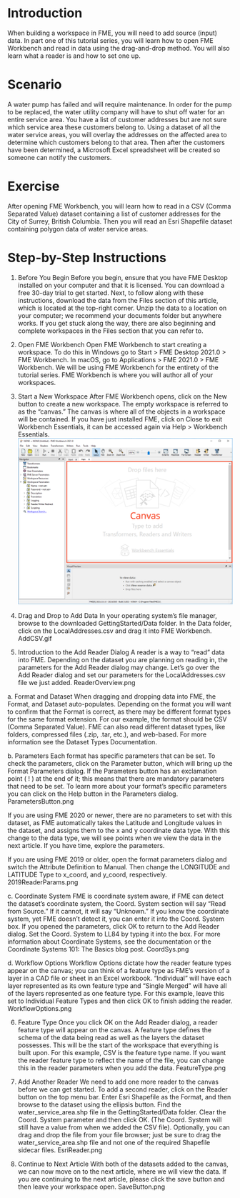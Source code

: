 # Introduction
When building a workspace in FME, you will need to add source (input) data. In part one of this tutorial series, you will learn how to open FME Workbench and read in data using the drag-and-drop method. You will also learn what a reader is and how to set one up.




# Scenario
A water pump has failed and will require maintenance. In order for the pump to be replaced, the water utility company will have to shut off water for an entire service area. You have a list of customer addresses but are not sure which service area these customers belong to. Using a dataset of all the water service areas, you will overlay the addresses on the affected area to determine which customers belong to that area. Then after the customers have been determined, a Microsoft Excel spreadsheet will be created so someone can notify the customers.


# Exercise
After opening FME Workbench, you will learn how to read in a CSV (Comma Separated Value) dataset containing a list of customer addresses for the City of Surrey, British Columbia. Then you will read an Esri Shapefile dataset containing polygon data of water service areas.


# Step-by-Step Instructions
1. Before You Begin
Before you begin, ensure that you have FME Desktop installed on your computer and that it is licensed. You can download a free 30-day trial to get started.
Next, to follow along with these instructions, download the data from the Files section of this article, which is located at the top-right corner. Unzip the data to a location on your computer; we recommend your documents folder but anywhere works.
If you get stuck along the way, there are also beginning and complete workspaces in the Files section that you can refer to.

2. Open FME Workbench
Open FME Workbench to start creating a workspace. To do this in Windows go to Start > FME Desktop 2021.0 > FME Workbench. In macOS, go to Applications > FME 2021.0 > FME Workbench.
We will be using FME Workbench for the entirety of the tutorial series. FME Workbench is where you will author all of your workspaces.

3. Start a New Workspace
After FME Workbench opens, click on the New button to create a new workspace. The empty workspace is referred to as the “canvas.” The canvas is where all of the objects in a workspace will be contained. If you have just installed FME, click on Close to exit Workbench Essentials, it can be accessed again via Help > Workbench Essentials.
![alt text](WorkbenchOverview.png "Workbench Overview")

4. Drag and Drop to Add Data
In your operating system’s file manager, browse to the downloaded GettingStarted/Data folder. In the Data folder, click on the LocalAddresses.csv and drag it into FME Workbench.
AddCSV.gif

5. Introduction to the Add Reader Dialog
A reader is a way to “read” data into FME. Depending on the dataset you are planning on reading in, the parameters for the Add Reader dialog may change. Let’s go over the Add Reader dialog and set our parameters for the LocalAddresses.csv file we just added.
ReaderOverview.png

a. Format and Dataset
When dragging and dropping data into FME, the Format, and Dataset auto-populates. Depending on the format you will want to confirm that the Format is correct, as there may be different format types for the same format extension. For our example, the format should be CSV (Comma Separated Value).
FME can also read different dataset types, like folders, compressed files (.zip, .tar, etc.), and web-based. For more information see the Dataset Types Documentation.

b. Parameters
Each format has specific parameters that can be set. To check the parameters, click on the Parameter button, which will bring up the Format Parameters dialog. If the Parameters button has an exclamation point ( ! ) at the end of it; this means that there are mandatory parameters that need to be set. To learn more about your format’s specific parameters you can click on the Help button in the Parameters dialog.
ParametersButton.png

If you are using FME 2020 or newer, there are no parameters to set with this dataset, as FME automatically takes the Latitude and Longitude values in the dataset, and assigns them to the x and y coordinate data type. With this change to the data type, we will see points when we view the data in the next article.  If you have time, explore the parameters.

If you are using FME 2019 or older, open the format parameters dialog and switch the Attribute Definition to Manual. Then change the LONGITUDE and LATITUDE Type to x_coord, and y_coord, respectively.
2019ReaderParams.png

c. Coordinate System
FME is coordinate system aware, if FME can detect the dataset’s coordinate system, the Coord. System section will say “Read from Source.” If it cannot, it will say “Unknown.” If you know the coordinate system, yet FME doesn’t detect it, you can enter it into the Coord. System box.
If you opened the parameters, click OK to return to the Add Reader dialog. Set the Coord. System to LL84 by typing it into the box. For more information about Coordinate Systems, see the documentation or the Coordinate Systems 101: The Basics blog post.
CoordSys.png

d. Workflow Options
Workflow Options dictate how the reader feature types appear on the canvas; you can think of a feature type as FME’s version of a layer in a CAD file or sheet in an Excel workbook. “Individual” will have each layer represented as its own feature type and “Single Merged” will have all of the layers represented as one feature type.
For this example, leave this set to Individual Feature Types and then click OK to finish adding the reader.
WorkflowOptions.png

6. Feature Type
Once you click OK on the Add Reader dialog, a reader feature type will appear on the canvas. A feature type defines the schema of the data being read as well as the layers the dataset possesses. This will be the start of the workspace that everything is built upon.
For this example, CSV is the feature type name. If you want the reader feature type to reflect the name of the file, you can change this in the reader parameters when you add the data.
FeatureType.png

7. Add Another Reader
We need to add one more reader to the canvas before we can get started. To add a second reader, click on the Reader button on the top menu bar. Enter Esri Shapefile as the Format, and then browse to the dataset using the ellipsis button. Find the water_service_area.shp file in the GettingStarted/Data folder. Clear the Coord. System parameter and then click OK. (The Coord. System will still have a value from when we added the CSV file).
Optionally, you can drag and drop the file from your file browser; just be sure to drag the water_service_area.shp file and not one of the required Shapefile sidecar files.
EsriReader.png

8. Continue to Next Article
With both of the datasets added to the canvas, we can now move on to the next article, where we will view the data. If you are continuing to the next article, please click the save button and then leave your workspace open.
SaveButton.png
